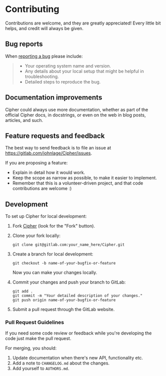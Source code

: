 Contributing
============

Contributions are welcome, and they are greatly appreciated! Every
little bit helps, and credit will always be given.

Bug reports
-----------

When [reporting a bug](https://gitlab.com/johnlage/Cipher/issues) please
include:

> -   Your operating system name and version.
> -   Any details about your local setup that might be helpful in
>     troubleshooting.
> -   Detailed steps to reproduce the bug.

Documentation improvements
--------------------------

Cipher could always use more documentation, whether as part of the
official Cipher docs, in docstrings, or even on the web in blog posts,
articles, and such.

Feature requests and feedback
-----------------------------

The best way to send feedback is to file an issue at
<https://gitlab.com/johnlage/Cipher/issues>.

If you are proposing a feature:

-   Explain in detail how it would work.
-   Keep the scope as narrow as possible, to make it easier to
    implement.
-   Remember that this is a volunteer-driven project, and that code
    contributions are welcome :)

Development
-----------

To set up Cipher for local development:

1.  Fork [Cipher](https://gitlab.com/johnlage/Cipher) (look for the
    \"Fork\" button).
2.  Clone your fork locally:

    ```commandline
    git clone git@gitlab.com:your_name_here/Cipher.git
    ```

3.  Create a branch for local development:

    ```commandline
    git checkout -b name-of-your-bugfix-or-feature
    ```

    Now you can make your changes locally.

4.  Commit your changes and push your branch to GitLab:

    ```commandline
    git add .
    git commit -m "Your detailed description of your changes."
    git push origin name-of-your-bugfix-or-feature
    ```
    
5.  Submit a pull request through the GitLab website.

### Pull Request Guidelines

If you need some code review or feedback while you\'re developing the
code just make the pull request.

For merging, you should:

1.  Update documentation when there\'s new API, functionality etc.
2.  Add a note to `CHANGELOG.md` about the changes.
3.  Add yourself to `AUTHORS.md`.
